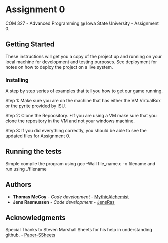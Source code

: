 # Assignment 0 

COM 327 - Advanced Programming @ Iowa State University - Assignment 0.

## Getting Started

These instructions will get you a copy of the project up and running on your local machine for development and testing purposes. See deployment for notes on how to deploy the project on a live system.

### Installing

A step by step series of examples that tell you how to get our game running.

Step 1:
Make sure you are on the machine that has either the VM VirtualBox or the pyrite provided by ISU.

Step 2:
Clone the Repoository.
*If you are using a VM make sure that you clone the repository in the VM and not your windows machine.

Step 3:
If you did everything correctly, you should be able to see the updated files for Assignment 0.

## Running the tests

Simple compile the program using gcc -Wall file_name.c -o filename and run using ./filename

## Authors

* **Thomas McCoy** - *Code development* - [MythicAlchemist](https://github.com/MythicAlchemist)
* **Jens Rasmussen** - *Code development* - [JensRas](https://github.com/JensRas)

## Acknowledgments

Special Thanks to Steven Marshall Sheets for his help in understanding github. - [Paper-SSheets](https://github.com/Paper-SSheets)
